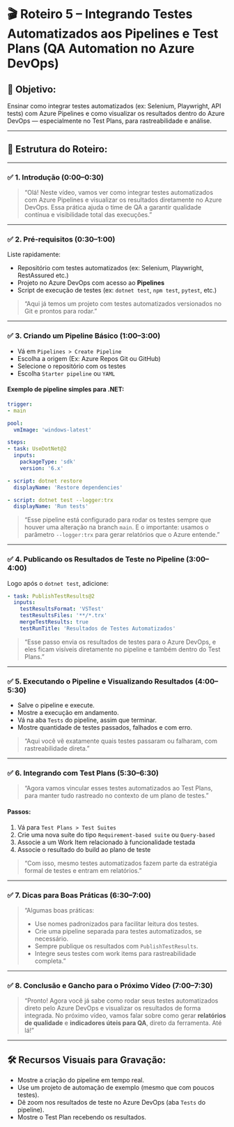 # 🎬 **Roteiro 5 – Integrando Testes Automatizados aos Pipelines e Test Plans (QA Automation no Azure DevOps)**

## 🎯 Objetivo:

Ensinar como integrar testes automatizados (ex: Selenium, Playwright, API tests) com Azure Pipelines e como visualizar os resultados dentro do Azure DevOps — especialmente no Test Plans, para rastreabilidade e análise.

---

## 📌 Estrutura do Roteiro:

---

### ✅ 1. Introdução (0:00–0:30)

> “Olá! Neste vídeo, vamos ver como integrar testes automatizados com Azure Pipelines e visualizar os resultados diretamente no Azure DevOps. Essa prática ajuda o time de QA a garantir qualidade contínua e visibilidade total das execuções.”

---

### ✅ 2. Pré-requisitos (0:30–1:00)

Liste rapidamente:

* Repositório com testes automatizados (ex: Selenium, Playwright, RestAssured etc.)
* Projeto no Azure DevOps com acesso ao **Pipelines**
* Script de execução de testes (ex: `dotnet test`, `npm test`, `pytest`, etc.)

> “Aqui já temos um projeto com testes automatizados versionados no Git e prontos para rodar.”

---

### ✅ 3. Criando um Pipeline Básico (1:00–3:00)

* Vá em `Pipelines > Create Pipeline`
* Escolha a origem (Ex: Azure Repos Git ou GitHub)
* Selecione o repositório com os testes
* Escolha `Starter pipeline` ou `YAML`

#### Exemplo de pipeline simples para .NET:

```yaml
trigger:
- main

pool:
  vmImage: 'windows-latest'

steps:
- task: UseDotNet@2
  inputs:
    packageType: 'sdk'
    version: '6.x'

- script: dotnet restore
  displayName: 'Restore dependencies'

- script: dotnet test --logger:trx
  displayName: 'Run tests'
```

> “Esse pipeline está configurado para rodar os testes sempre que houver uma alteração na branch `main`. E o importante: usamos o parâmetro `--logger:trx` para gerar relatórios que o Azure entende.”

---

### ✅ 4. Publicando os Resultados de Teste no Pipeline (3:00–4:00)

Logo após o `dotnet test`, adicione:

```yaml
- task: PublishTestResults@2
  inputs:
    testResultsFormat: 'VSTest'
    testResultsFiles: '**/*.trx'
    mergeTestResults: true
    testRunTitle: 'Resultados de Testes Automatizados'
```

> “Esse passo envia os resultados de testes para o Azure DevOps, e eles ficam visíveis diretamente no pipeline e também dentro do Test Plans.”

---

### ✅ 5. Executando o Pipeline e Visualizando Resultados (4:00–5:30)

* Salve o pipeline e execute.
* Mostre a execução em andamento.
* Vá na aba `Tests` do pipeline, assim que terminar.
* Mostre quantidade de testes passados, falhados e com erro.

> “Aqui você vê exatamente quais testes passaram ou falharam, com rastreabilidade direta.”

---

### ✅ 6. Integrando com Test Plans (5:30–6:30)

> “Agora vamos vincular esses testes automatizados ao Test Plans, para manter tudo rastreado no contexto de um plano de testes.”

#### Passos:

1. Vá para `Test Plans > Test Suites`
2. Crie uma nova suíte do tipo `Requirement-based suite` ou `Query-based`
3. Associe a um Work Item relacionado à funcionalidade testada
4. Associe o resultado do build ao plano de teste

> “Com isso, mesmo testes automatizados fazem parte da estratégia formal de testes e entram em relatórios.”

---

### ✅ 7. Dicas para Boas Práticas (6:30–7:00)

> “Algumas boas práticas:
>
> * Use nomes padronizados para facilitar leitura dos testes.
> * Crie uma pipeline separada para testes automatizados, se necessário.
> * Sempre publique os resultados com `PublishTestResults`.
> * Integre seus testes com work items para rastreabilidade completa.”

---

### ✅ 8. Conclusão e Gancho para o Próximo Vídeo (7:00–7:30)

> “Pronto! Agora você já sabe como rodar seus testes automatizados direto pelo Azure DevOps e visualizar os resultados de forma integrada. No próximo vídeo, vamos falar sobre como gerar **relatórios de qualidade** e **indicadores úteis para QA**, direto da ferramenta. Até lá!”

---

## 🛠️ Recursos Visuais para Gravação:

* Mostre a criação do pipeline em tempo real.
* Use um projeto de automação de exemplo (mesmo que com poucos testes).
* Dê zoom nos resultados de teste no Azure DevOps (aba `Tests` do pipeline).
* Mostre o Test Plan recebendo os resultados.

